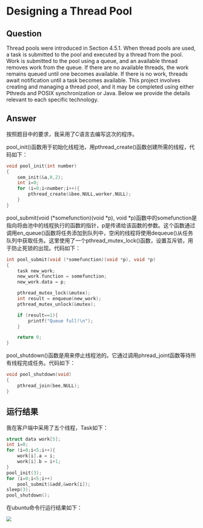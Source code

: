 # Designing a Thread Pool

## Question

Thread pools were introduced in Section 4.5.1. When thread pools are used, a task is submitted to the pool and executed by a thread from the pool. Work is submitted to the pool using a queue, and an available thread removes work from the queue. If there are no available threads, the work remains queued until one becomes available. If there is no work, threads await notification until a task becomes available. This project involves creating and managing a thread pool, and it may be completed using either Pthreds and POSIX synchronization or Java. Below we provide the details relevant to each specific technology. 

## Answer

按照题目中的要求，我采用了C语言去编写这次的程序。

pool_init()函数用于初始化线程池，用pthread_create()函数创建所需的线程，代码如下：

```c
void pool_init(int number)
{
    sem_init(&a,0,2);
    int i=0;
    for (i=0;i<number;i++){
        pthread_create(&bee,NULL,worker,NULL);
    }
}
```
pool_submit(void (*somefunction)(void *p), void *p)函数中的somefunction是指向将由池中的线程执行的函数的指针，p是传递给该函数的参数。这个函数通过调用en_queue()函数将任务添加到队列中，空闲的线程将使用dequeue()从任务队列中获取任务。这里使用了一个pthread_mutex_lock()函数，设置互斥锁，用于防止死锁的出现。代码如下：

```c
int pool_submit(void (*somefunction)(void *p), void *p)
{
    task new_work;
    new_work.function = somefunction;
    new_work.data = p;

    pthread_mutex_lock(&mutex);
    int result = enqueue(new_work);
    pthread_mutex_unlock(&mutex);

    if (result==1){
        printf("Queue full!\n");
    }

    return 0;
}
```

pool_shutdown()函数是用来停止线程池的。它通过调用phread_joint函数等待所有线程完成任务。代码如下：

```c
void pool_shutdown(void)
{
    pthread_join(bee,NULL);
}
```

## 运行结果

我在客户端中采用了五个线程，Task如下：

```c
struct data work[5];
int i=0;
for (i=0;i<5;i++){
    work[i].a = i;
    work[i].b = i+1;
}
pool_init(3);
for (i=0;i<5;i++)
    pool_submit(&add,&work[i]);
sleep(3);
pool_shutdown();
```

在ubuntu命令行运行结果如下：

<img src="C:\Users\lenovo\Desktop\1.png" style="zoom:80%" />




